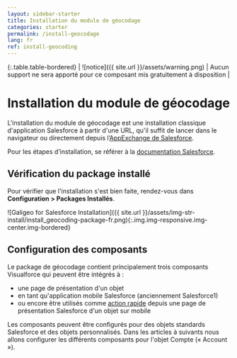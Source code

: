 ```yaml
---
layout: sidebar-starter
title: Installation du module de géocodage
categories: starter
permalink: /install-geocodage
lang: fr
ref: install-geocoding
---
```


{:.table.table-bordered}
| ![notice]({{ site.url }}/assets/warning.png)  | Aucun support ne sera apporté pour ce composant mis gratuitement à disposition |


# Installation du module de géocodage

L'installation du module de géocodage est une installation classique d'application Salesforce à partir d'une URL, qu'il suffit de lancer dans le navigateur ou directement depuis l’[AppExchange de Salesforce](https://appexchange.salesforce.com/appxListingDetail?listingId=a0N30000000q66zEAA).

Pour les étapes d’installation, se référer à la [documentation Salesforce](https://developer.salesforce.com/docs/atlas.en-us.appExchangeInstallGuide.meta/appExchangeInstallGuide/appexchange_install_installation.htm).

## Vérification du package installé

Pour vérifier que l'installation s'est bien faite, rendez-vous dans **Configuration > Packages Installés**.

![Galigeo for Salesforce Installation]({{ site.url }}/assets/img-str-install/install_geocoding-package-fr.png){:.img.img-responsive.img-center.img-bordered}

## Configuration des composants

Le package de géocodage contient principalement trois composants Visualforce qui peuvent être intégrés à :
- une page de présentation d'un objet
- en tant qu'application mobile Salesforce (anciennement Salesforce1)
- ou encore être utilisés comme [action rapide](https://developer.salesforce.com/docs/atlas.en-us.salesforce1.meta/salesforce1/actions_about.htm) depuis une page de présentation Salesforce d'un objet sur mobile

Les composants peuvent être configurés pour des objets standards Salesforce et des objets personnalisés. Dans les articles à suivants nous allons configurer les différents composants pour l'objet Compte (« Account »).